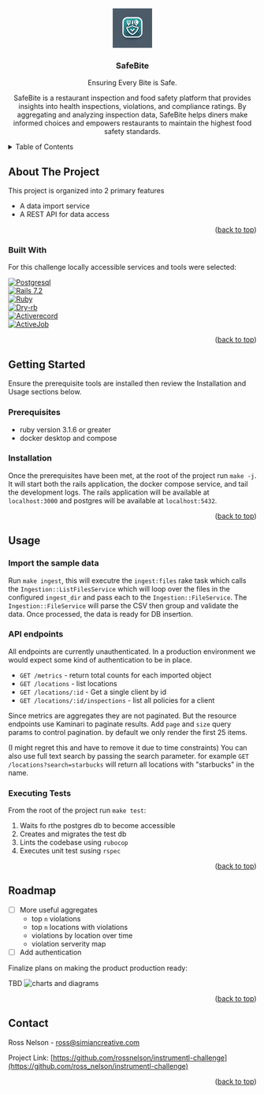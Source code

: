 <!-- Improved compatibility of back to top link: See: https://github.com/othneildrew/Best-README-Template/pull/73 -->
<a name="readme-top"></a>

<!-- PROJECT LOGO -->
<br />
<div align="center">
  <a href="https://github.com/rossnelson/instrumentl-challenge">
    <img src="assets/logo.jpeg" alt="Logo" width="80" height="80">
  </a>

  <h3 align="center">SafeBite</h3>

  <p align="center">
    Ensuring Every Bite is Safe.
  </p>

  <p align="center">
    SafeBite is a restaurant inspection and food safety platform that provides
        insights into health inspections, violations, and compliance
        ratings. By aggregating and analyzing inspection data, SafeBite helps
        diners make informed choices and empowers restaurants to maintain the
        highest food safety standards.
  </p>
</div>

<!-- TABLE OF CONTENTS -->
<details>
  <summary>Table of Contents</summary>
  <ol>
    <li>
      <a href="#about-the-project">About The Project</a>
      <ul>
        <li><a href="#built-with">Built With</a></li>
      </ul>
    </li>
    <li>
      <a href="#getting-started">Getting Started</a>
      <ul>
        <li><a href="#prerequisites">Prerequisites</a></li>
        <li><a href="#installation">Installation</a></li>
      </ul>
    </li>
    <li>
      <a href="#usage">Usage</a>
      <ul>
        <li><a href="#import-the-sample-data">Import Sample Data</a></li>
        <li><a href="#api-endpoints">API Endpoints</a></li>
        <li><a href="#convenience-scripts">Convenience Scripts</a></li>
      </ul>
    </li>
    <li><a href="#roadmap">Roadmap</a></li>
  </ol>
</details>

<!-- ABOUT THE PROJECT -->
## About The Project

This project is organized into 2 primary features
* A data import service
* A REST API for data access

<p align="right">(<a href="#readme-top">back to top</a>)</p>

### Built With

For this challenge locally accessible services and tools were
selected:

[![Postgresql][Postgresql]][Postgresql-url]  
[![Rails 7.2][Rails72]][Rails72-url]  
[![Ruby][Ruby]][Ruby-url]  
[![Dry-rb][Dry-rb]][Dry-rb-url]  
[![Activerecord][Activerecord]][Activerecord-url]  
[![ActiveJob][ActiveJob]][ActiveJob-url]  

<p align="right">(<a href="#readme-top">back to top</a>)</p>

<!-- GETTING STARTED -->
## Getting Started

Ensure the prerequisite tools are installed then review the Installation and
Usage sections below.

### Prerequisites

* ruby version 3.1.6 or greater
* docker desktop and compose


### Installation

Once the prerequisites have been met, at the root of the project run
`make -j`. It will start both the rails application, the docker
compose service, and tail the development logs. The rails application will be
available at `localhost:3000` and postgres will be available at
`localhost:5432`. 

<p align="right">(<a href="#readme-top">back to top</a>)</p>

<!-- USAGE EXAMPLES -->
## Usage

### Import the sample data

Run `make ingest`, this will executre the `ingest:files` rake task which calls 
the `Ingestion::ListFilesService` which will loop over the files in the
configured `ingest_dir` and pass each to the `Ingestion::FileService`. The
`Ingestion::FileService` will parse the CSV then group and validate the data.
Once processed, the data is ready for DB insertion.

### API endpoints

All endpoints are currently unauthenticated. In a production environment we
would expect some kind of authentication to be in place.

- `GET /metrics` - return total counts for each imported object
- `GET /locations` - list locations
- `GET /locations/:id` - Get a single client by id
- `GET /locations/:id/inspections` - list all policies for a client

Since metrics are aggregates they are not paginated. But the resource endpoints
use Kaminari to paginate results. Add `page` and `size` query params to control
pagination. by default we only render the first 25 items. 

(I might regret this and have to remove it due to time constraints) 
You can also use full text search by passing the search
parameter. for example `GET /locations?search=starbucks` will return all
locations with "starbucks" in the name.

### Executing Tests

From the root of the project run `make test`:

1. Waits fo rthe postgres db to become accessible
1. Creates and migrates the test db
1. Lints the codebase using `rubocop`
1. Executes unit test susing `rspec`

<p align="right">(<a href="#readme-top">back to top</a>)</p>

<!-- ROADMAP -->
## Roadmap

- [ ] More useful aggregates
    - top `n` violations
    - top `n` locations with violations
    - violations by location over time
    - violation serverity map
- [ ] Add authentication

Finalize plans on making the product production ready: 

TBD ![charts and diagrams](/assets/safebite.svg "charts and diagrams")


<p align="right">(<a href="#readme-top">back to top</a>)</p>

<!-- CONTACT -->
## Contact

Ross Nelson - ross@simiancreative.com

Project Link: [https://github.com/rossnelson/instrumentl-challenge](https://github.com/ross_nelson/instrumentl-challenge)

<p align="right">(<a href="#readme-top">back to top</a>)</p>

<!-- MARKDOWN LINKS & IMAGES -->
<!-- https://www.markdownguide.org/basic-syntax/#reference-style-links -->
[Postgresql]: https://img.shields.io/badge/PostgreSQL-4169E1?style=for-the-badge&logo=postgresql&logoColor=white
[Postgresql-url]: https://www.postgresql.org/

[Rails72]: https://img.shields.io/badge/Rails_7.2-D30001?style=for-the-badge&logo=rubyonrails&logoColor=white
[Rails72-url]: https://rubyonrails.org/

[Ruby]: https://img.shields.io/badge/Ruby-CC342D?style=for-the-badge&logo=ruby&logoColor=white
[Ruby-url]: https://www.ruby-lang.org

[Dry-rb]: https://img.shields.io/badge/Dryrb-306d7d?style=for-the-badge&logo=rubygems&logoColor=white
[Dry-rb-url]: https://dry-rb.org

[Activerecord]: https://img.shields.io/badge/Activerecord-e9573f?style=for-the-badge&logo=rubygems&logoColor=white
[Activerecord-url]: https://rubygems.org/gems/activerecord/versions/5.0.0.1

[ActiveJob]: https://img.shields.io/badge/Activejob-5B3F8C?style=for-the-badge&logo=rubygems&logoColor=white
[ActiveJob-url]: https://guides.rubyonrails.org/active_job_basics.html
